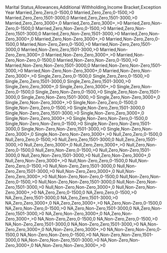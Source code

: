 Marital Status,Allowances,Additional Withholding,Income Bracket,Exception Year
Married,Zero,Zero,0-1500,0
Married,Zero,Zero,0-1500,>0
Married,Zero,Zero,1501-3000,0
Married,Zero,Zero,1501-3000,>0
Married,Zero,Zero,3000+,0
Married,Zero,Zero,3000+,>0
Married,Zero,Non-Zero,0-1500,0
Married,Zero,Non-Zero,0-1500,>0
Married,Zero,Non-Zero,1501-3000,0
Married,Zero,Non-Zero,1501-3000,>0
Married,Zero,Non-Zero,3000+,0
Married,Zero,Non-Zero,3000+,>0
Married,Non-Zero,Zero,0-1500,0
Married,Non-Zero,Zero,0-1500,>0
Married,Non-Zero,Zero,1501-3000,0
Married,Non-Zero,Zero,1501-3000,>0
Married,Non-Zero,Zero,3000+,0
Married,Non-Zero,Zero,3000+,>0
Married,Non-Zero,Non-Zero,0-1500,0
Married,Non-Zero,Non-Zero,0-1500,>0
Married,Non-Zero,Non-Zero,1501-3000,0
Married,Non-Zero,Non-Zero,1501-3000,>0
Married,Non-Zero,Non-Zero,3000+,0
Married,Non-Zero,Non-Zero,3000+,>0
Single,Zero,Zero,0-1500,0
Single,Zero,Zero,0-1500,>0
Single,Zero,Zero,1501-3000,0
Single,Zero,Zero,1501-3000,>0
Single,Zero,Zero,3000+,0
Single,Zero,Zero,3000+,>0
Single,Zero,Non-Zero,0-1500,0
Single,Zero,Non-Zero,0-1500,>0
Single,Zero,Non-Zero,1501-3000,0
Single,Zero,Non-Zero,1501-3000,>0
Single,Zero,Non-Zero,3000+,0
Single,Zero,Non-Zero,3000+,>0
Single,Non-Zero,Zero,0-1500,0
Single,Non-Zero,Zero,0-1500,>0
Single,Non-Zero,Zero,1501-3000,0
Single,Non-Zero,Zero,1501-3000,>0
Single,Non-Zero,Zero,3000+,0
Single,Non-Zero,Zero,3000+,>0
Single,Non-Zero,Non-Zero,0-1500,0
Single,Non-Zero,Non-Zero,0-1500,>0
Single,Non-Zero,Non-Zero,1501-3000,0
Single,Non-Zero,Non-Zero,1501-3000,>0
Single,Non-Zero,Non-Zero,3000+,0
Single,Non-Zero,Non-Zero,3000+,>0
Null,Zero,Zero,0-1500,0
Null,Zero,Zero,0-1500,>0
Null,Zero,Zero,1501-3000,0
Null,Zero,Zero,1501-3000,>0
Null,Zero,Zero,3000+,0
Null,Zero,Zero,3000+,>0
Null,Zero,Non-Zero,0-1500,0
Null,Zero,Non-Zero,0-1500,>0
Null,Zero,Non-Zero,1501-3000,0
Null,Zero,Non-Zero,1501-3000,>0
Null,Zero,Non-Zero,3000+,0
Null,Zero,Non-Zero,3000+,>0
Null,Non-Zero,Zero,0-1500,0
Null,Non-Zero,Zero,0-1500,>0
Null,Non-Zero,Zero,1501-3000,0
Null,Non-Zero,Zero,1501-3000,>0
Null,Non-Zero,Zero,3000+,0
Null,Non-Zero,Zero,3000+,>0
Null,Non-Zero,Non-Zero,0-1500,0
Null,Non-Zero,Non-Zero,0-1500,>0
Null,Non-Zero,Non-Zero,1501-3000,0
Null,Non-Zero,Non-Zero,1501-3000,>0
Null,Non-Zero,Non-Zero,3000+,0
Null,Non-Zero,Non-Zero,3000+,>0
NA,Zero,Zero,0-1500,0
NA,Zero,Zero,0-1500,>0
NA,Zero,Zero,1501-3000,0
NA,Zero,Zero,1501-3000,>0
NA,Zero,Zero,3000+,0
NA,Zero,Zero,3000+,>0
NA,Zero,Non-Zero,0-1500,0
NA,Zero,Non-Zero,0-1500,>0
NA,Zero,Non-Zero,1501-3000,0
NA,Zero,Non-Zero,1501-3000,>0
NA,Zero,Non-Zero,3000+,0
NA,Zero,Non-Zero,3000+,>0
NA,Non-Zero,Zero,0-1500,0
NA,Non-Zero,Zero,0-1500,>0
NA,Non-Zero,Zero,1501-3000,0
NA,Non-Zero,Zero,1501-3000,>0
NA,Non-Zero,Zero,3000+,0
NA,Non-Zero,Zero,3000+,>0
NA,Non-Zero,Non-Zero,0-1500,0
NA,Non-Zero,Non-Zero,0-1500,>0
NA,Non-Zero,Non-Zero,1501-3000,0
NA,Non-Zero,Non-Zero,1501-3000,>0
NA,Non-Zero,Non-Zero,3000+,0
NA,Non-Zero,Non-Zero,3000+,>0
